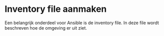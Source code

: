 # Inventory file aanmaken
Een belangrijk onderdeel voor Ansible is de inventory file. In deze file wordt beschreven hoe de omgeving er uit ziet.


